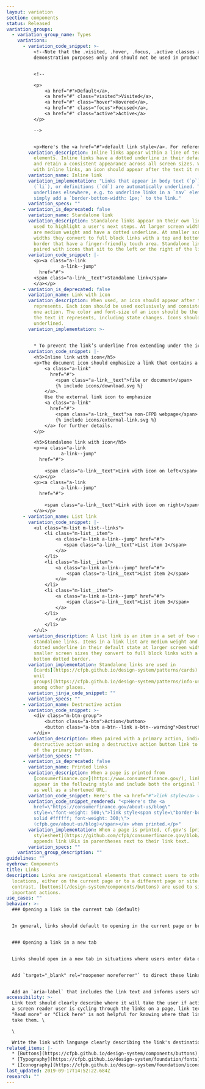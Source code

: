 ```yaml
---
layout: variation
section: components
status: Released
variation_groups:
  - variation_group_name: Types
    variations:
      - variation_code_snippet: >-
          <!--Note that the .visited, .hover, .focus, .active classes are for
          demonstration purposes only and should not be used in production.-->


          <!--

          <p>
              <a href="#">Default</a>,
              <a href="#" class="visited">Visited</a>,
              <a href="#" class="hover">Hovered</a>,
              <a href="#" class="focus">Focused</a>,
              <a href="#" class="active">Active</a>
          </p>

          -->


          <p>Here's the <a href="#">default link style</a>. For reference, here's the <a href="#" class="hover">hover link style</a>. Train your eyes on the <a href="#" class="focus">focused link style</a>. Jump to the <a href="#" class="active">active link style</a>. We’ve all been to the <a href="#" class="visited">visited link style</a>.</p>
        variation_description: Inline links appear within a line of text or other inline
          elements. Inline links have a dotted underline in their default state
          and retain a consistent appearance across all screen sizes. When used
          with inline links, an icon should appear after the text it represents.
        variation_name: Inline link
        variation_implementation: "Links that appear in body text (`p`), link lists
          (`li`), or definitions (`dd`) are automatically underlined. To enable
          underlines elsewhere, e.g. to underline links in a `nav` element,
          simply add a `border-bottom-width: 1px;` to the link."
        variation_specs: ""
      - variation_is_deprecated: false
        variation_name: Standalone link
        variation_description: Standalone links appear on their own line and are often
          used to highlight a user's next steps. At larger screen widths they
          are medium weight and have a dotted underline. At smaller screen
          widths they convert to full block links with a top and bottom dotted
          border that have a finger-friendly touch area. Standalone links can be
          paired with icons that sit to the left or the right of the link text.
        variation_code_snippet: |-
          <p><a class="a-link
                    a-link--jump"
            href="#">
          <span class="a-link__text">Standalone link</span>
          </a></p>
      - variation_is_deprecated: false
        variation_name: Link with icon
        variation_description: When used, an icon should appear after the text it
          represents. Each icon should be used exclusively and consistently for
          one action. The color and font-size of an icon should be the same as
          the text it represents, including state changes. Icons should never be
          underlined.
        variation_implementation: >-
          

          * To prevent the link’s underline from extending under the icon, wrap the link text with a `span.a-link__text`. There can be no whitespace between the text and the opening and closing span tags. Include the icon either prior to or after the `a-link__text`. It is important the text and icon are siblings to correctly handle underlines.
        variation_code_snippet: |-
          <h5>Inline link with icon</h5>
          <p>The document icon should emphasize a link that contains a
              <a class="a-link"
                href="#">
                  <span class="a-link__text">file or document</span>
                  {% include icons/download.svg %}
              </a>.
              Use the external link icon to emphasize
              <a class="a-link"
                href="#">
                  <span class="a-link__text">a non-CFPB webpage</span>
                  {% include icons/external-link.svg %}
              </a> for further details.
          </p>

          <h5>Standalone link with icon</h5>
          <p><a class="a-link
                    a-link--jump"
            href="#">
              
              <span class="a-link__text">Link with icon on left</span>
          </a></p>
          <p><a class="a-link
                    a-link--jump"
            href="#">
              
              <span class="a-link__text">Link with icon on right</span>
          </a></p>
      - variation_name: List link
        variation_code_snippet: |-
          <ul class="m-list m-list--links">
              <li class="m-list__item">
                  <a class="a-link a-link--jump" href="#">
                     <span class="a-link__text">List item 1</span>
                  </a>
              </li>
              <li class="m-list__item">
                  <a class="a-link a-link--jump" href="#">
                      <span class="a-link__text">List item 2</span>
                  </a>
              </li>
              <li class="m-list__item">
                  <a class="a-link a-link--jump" href="#">
                      <span class="a-link__text">List item 3</span>
                  </a>
              </li>
                  </a>
              </li>
          </ul>
        variation_description: A list link is an item in a set of two or more stacked
          standalone links. Items in a link list are medium weight and have a
          dotted underline in their default state at larger screen width. At
          smaller screen sizes they convert to full block links with a top and
          bottom dotted border.
        variation_implementation: Standalone links are used in
          [cards](https://cfpb.github.io/design-system/patterns/cards) and [info
          unit
          groups](https://cfpb.github.io/design-system/patterns/info-unit-groups),
          among other places.
        variation_jinja_code_snippet: ""
        variation_specs: ""
      - variation_name: Destructive action
        variation_code_snippet: >-
          <div class="m-btn-group">
              <button class="a-btn">Action</button>
              <button class="a-btn a-btn--link a-btn--warning">Destructive action</button>
          </div>
        variation_description: When paired with a primary action, indicate the
          destructive action using a destructive action button link to the right
          of the primary button.
        variation_specs: ""
      - variation_is_deprecated: false
        variation_name: Printed links
        variation_description: When a page is printed from
          [consumerfinance.gov](https://www.consumerfinance.gov/), links should
          appear in the following style and include both the original link text
          as well as a shortened URL.
        variation_code_snippet: Here's the <a href="#">link style</a> when printed.
        variation_code_snippet_rendered: "<p>Here's the <a
          href=\"https://consumerfinance.gov/about-us/blog\"
          style=\"font-weight: 500;\">link style<span style=\"border-bottom: 1px
          solid #ffffff; font-weight: 300;\">
          (cfpb.gov/about-us/blog)</span></a> when printed.</p>"
        variation_implementation: When a page is printed, cf.gov's [print
          stylesheet](https://github.com/cfpb/consumerfinance.gov/blob/c9637160e14da5093b43c78fc2c87fa0ba190887/cfgov/unprocessed/css/print.less)
          appends link URLs in parentheses next to their link text.
        variation_specs: ""
    variation_group_description: ""
guidelines: ""
eyebrow: Components
title: Links
description: Links are navigational elements that connect users to other
  locations, either on the current page or to a different page or site. In
  contrast, [buttons](/design-system/components/buttons) are used to signal
  important actions.
use_cases: ""
behavior: >-
  ### Opening a link in the current tab (default)


  In general, links should default to opening in the current page or browser tab. This allows the user to choose whether they want to open an additional window in order to view the content. This applies to document and external links.


  ### Opening a link in a new tab


  Links should open in a new tab in situations where users enter data or make selections that would be lost if they left the page. This includes interactive tools, search filters, and forms where the user has to enter and submit information.


  Add `target="_blank" rel="noopener noreferrer"` to direct these links to securely open in a new tab.


  Add an `aria-label` that includes the link text and informs users with visual impairments that the link will open in a new tab. An example would be `aria-label="Learn why some county data are unavailable. (Link opens in new tab.)"` This meets [WCAG guideline 3.2 that webpages should work in a predictable way](https://www.w3.org/TR/WCAG20-TECHS/G201.html).
accessibility: >-
  Link text should clearly describe where it will take the user if activated. If
  a screen reader user is cycling through the links on a page, link text such as
  "Read more" or "Click here" is not helpful for knowing where that link will
  take them. \

  \

  Write the link with language clearly describing the link's destination. In situations where that's untenable, you can improve the situation for screen reader users by coding the link with the `aria-label` attribute and adding more descriptive link text, which will be read aloud by screen readers.
related_items: |-
  * [Buttons](https://cfpb.github.io/design-system/components/buttons)
  * [Typography](https://cfpb.github.io/design-system/foundation/fonts)
  * [Iconography](https://cfpb.github.io/design-system/foundation/iconography)
last_updated: 2019-09-17T14:52:22.684Z
research: ""
---
```

